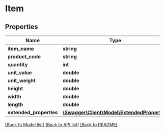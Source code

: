 # Item

## Properties
Name | Type | Description | Notes
------------ | ------------- | ------------- | -------------
**item_name** | **string** |  | [optional] 
**product_code** | **string** |  | [optional] 
**quantity** | **int** |  | [optional] 
**unit_value** | **double** |  | [optional] 
**unit_weight** | **double** |  | [optional] 
**height** | **double** |  | [optional] 
**width** | **double** |  | [optional] 
**length** | **double** |  | [optional] 
**extended_properties** | [**\Swagger\Client\Model\ExtendedProperty[]**](ExtendedProperty.md) |  | [optional] 

[[Back to Model list]](../../README.md#documentation-for-models) [[Back to API list]](../../README.md#documentation-for-api-endpoints) [[Back to README]](../../README.md)

